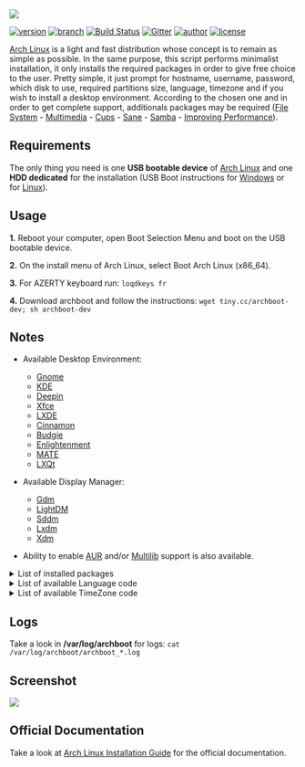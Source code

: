 <a href="https://grm34.github.io/archboot/">
  <img src="https://raw.githubusercontent.com/grm34/archboot/gh-pages/assets/images/logo.png">
</a>

[![version](https://img.shields.io/badge/archboot-v2.7.7-blue.svg)](https://github.com/grm34/archboot/releases) [![branch](https://img.shields.io/badge/branch-dev-red.svg)](https://github.com/grm34/archboot/branches) [![Build Status](https://travis-ci.org/grm34/archboot.svg?branch=master)](https://travis-ci.org/grm34/archboot) [![Gitter](https://badges.gitter.im/grm34/archboot.svg)](https://gitter.im/grm34/archboot?utm_source=badge&utm_medium=badge&utm_campaign=pr-badge) [![author](https://img.shields.io/badge/author-grm34-red.svg)](https://github.com/grm34) [![license](https://img.shields.io/badge/license-Apache%202.0-blue.svg)](https://github.com/grm34/archboot/blob/master/LICENSE)

[Arch Linux](https://www.archlinux.org/) is a light and fast distribution whose concept is to remain as simple as possible. In the same purpose, this script performs minimalist installation, it only installs the required packages in order to give free choice to the user. Pretty simple, it just prompt for hostname, username, password, which disk to use, required partitions size, language, timezone and if you wish to install a desktop environment. According to the chosen one and in order to get complete support, additionals packages may be required ([File System](https://wiki.archlinux.org/index.php/file_systems) - [Multimedia](https://wiki.archlinux.org/index.php/List_of_applications/Multimedia) - [Cups](https://wiki.archlinux.org/index.php/CUPS) - [Sane](https://wiki.archlinux.org/index.php/SANE) - [Samba](https://wiki.archlinux.org/index.php/Samba) - [Improving Performance](https://wiki.archlinux.org/index.php/improving_performance)).

## Requirements

The only thing you need is one **USB bootable device** of [Arch Linux](http://mir.archlinux.fr/iso/latest) and one **HDD dedicated** for the installation (USB Boot instructions for [Windows](https://rufus.akeo.ie/?locale=fr_FR) or for [Linux](https://debian-facile.org/doc:install:usb-boot)).

## Usage

**1.** Reboot your computer, open Boot Selection Menu and boot on the USB bootable device.

**2.** On the install menu of Arch Linux, select Boot Arch Linux (x86_64).

**3.** For AZERTY keyboard run: `loqdkeys fr`

**4.** Download archboot and follow the instructions: `wget tiny.cc/archboot-dev; sh archboot-dev`

## Notes

* Available Desktop Environment:
    * [Gnome](https://wiki.archlinux.org/index.php/GNOME)
    * [KDE](https://wiki.archlinux.org/index.php/KDE)
    * [Deepin](https://wiki.archlinux.org/index.php/Deepin_Desktop_Environment)
    * [Xfce](https://wiki.archlinux.org/index.php/xfce)
    * [LXDE](https://wiki.archlinux.org/index.php/LXDE)
    * [Cinnamon](https://wiki.archlinux.org/index.php/cinnamon#Starting_Cinnamon)
    * [Budgie](https://wiki.archlinux.org/index.php/Budgie_Desktop)
    * [Enlightenment](https://wiki.archlinux.org/index.php/Enlightenment)
    * [MATE](https://wiki.archlinux.org/index.php/MATE)
    * [LXQt](https://wiki.archlinux.org/index.php/LXQt)

* Available Display Manager:
    * [Gdm](https://wiki.archlinux.org/index.php/GDM)
    * [LightDM](https://wiki.archlinux.org/index.php/LightDM)
    * [Sddm](https://wiki.archlinux.org/index.php/SDDM)
    * [Lxdm](https://wiki.archlinux.org/index.php/LXDM)
    * [Xdm](https://wiki.archlinux.org/index.php/XDM)

* Ability to enable [AUR](https://wiki.archlinux.org/index.php/Arch_User_Repository) and/or [Multilib](https://wiki.archlinux.org/index.php/multilib) support is also available.

<details><summary>List of installed packages</summary>
<p>

#### Arch Linux (system apps)
```
# Arch Linux = base base-devel

# Microcode (in case of Intel CPU) = intel-ucode

# Network = ntp networkmanager wget nmap rp-pppoe dhclient iw wpa_supplicant wireless_tools git

# NumLock = numlockx

# Bootloader = grub os-prober gptfdisk efibootmgr

# yaourt (in case of AUR support) = yaourt customizepkg
```

#### Desktop Environment (desktop apps)
```
# Gnome = gnome gnome-extra

# Kde = plasma kde-applications

# Lxde = lxde

# Xfce = xfce4 xfce4-goodies

# Deepin = deepin deepin-extra

# Cinnamon = cinnamon

# Budgie = budgie-desktop

# Enlightenment = enlightenment

# Mate = mate mate-extra

# Lxqt = lxqt
````

#### Display Manager (display apps)
````
# Gdm = gdm

# LightDM = lightdm

# Sddm = sddm

# Lxdm = lxdm

# Xdm = xdm
````

#### VGA Drivers (vga apps)
```
# Default Driver = xf86-video-vesa


____ INTEL Open Source ____

# Driver = xf86-video-intel

# OpenGL x64 = mesa

# OpenGL x86 = lib32-mesa

# Hardware Acceleration = vulkan-intel libva-intel-driver libvdpau-va-gl


____ ATi/AMD Open Source ____

# Driver = xf86-video-ati xf86-video-amdgpu

# OpenGL x64 = mesa

# OpenGL x86 = lib32-mesa

# Hardware Acceleration = vulkan-radeon libva-mesa-driver mesa-vdpau


____ Nvidia Open Source ____

# Driver = xf86-video-nouveau

# OpenGL x64 = mesa

# OpenGL x86 = lib32-mesa

# Hardware Acceleration = libva-vdpau-driver mesa-vdpau


____ Nvidia Proprietary ____

# Driver = xf86-video-nvidia

# OpenGL x64 = nvidia-utils

# OpenGL x86 = lib32-nvidia-utils

# Hardware Acceleration = libva-vdpau-driver


____ Bumblebee ____

# Bumblebee with Open Source = bumblebee xf86-video-intel xf86-video-nouveau

# Bumblebee with Proprietary = bumblebee xf86-video-intel xf86-video-nvidia
````
</p>
</details>

<details><summary>List of available Language code</summary>
<p>

#### Language code
```
aa_DJ
af_ZA
an_ES
ar_AE
ar_BH
ar_DZ
ar_EG
ar_IQ
ar_JO
ar_KW
ar_LB
ar_LY
ar_MA
ar_OM
ar_QA
ar_SA
ar_SD
ar_SY
ar_TN
ar_YE
ast_ES
be_BY
bg_BG
bhb_IN
br_FR
bs_BA
ca_AD
ca_FR
ca_IT
cs_CZ
cy_GB
da_DK
de_AT
de_BE
de_CH
de_DE
de_IT
de_LI
de_LU
el_GR
el_CY
en_AU
en_BW
en_CA
en_DK
en_GB
en_HK
en_IE
en_NZ
en_PH
en_SG
en_US
en_ZA
en_ZW
es_AR
es_BO
es_CL
es_CO
es_CR
es_DO
es_EC
es_ES
es_GT
es_HN
es_MX
es_NI
es_PA
es_PE
es_PR
es_PY
es_SV
es_US
es_UY
es_VE
et_EE
eu_ES
fi_FI
fo_FO
fr_BE
fr_CA
fr_CH
fr_FR
fr_LU
ga_IE
gd_GB
gl_ES
gv_GB
he_IL
hr_HR
hsb_DE
hu_HU
id_ID
is_IS
it_CH
it_IT
ja_JP
ka_GE
kk_KZ
kl_GL
kw_GB
lg_UG
lt_LT
lv_LV
mg_MG
mk_MK
ms_MY
nb_NO
nl_BE
nl_NL
nn_NO
oc_FR
om_KE
pl_PL
pt_BR
pt_PT
ro_RO
ru_RU
ru_UA
sk_SK
sl_SI
so_DJ
so_KE
so_SO
sq_AL
st_ZA
sv_FI
sv_SE
tcy_IN
tg_TJ
th_TH
tl_PH
tr_CY
tr_TR
uk_UA
uz_UZ
wa_BE
xh_ZA
yi_US
zh_CN
zh_HK
zh_SG
zh_TW
zu_ZA
```
</p>
</details>

<details><summary>List of available TimeZone code</summary>
<p>

#### TimeZone code
```
Africa/Abidjan
Africa/Accra
Africa/Addis_Ababa
Africa/Algiers
Africa/Asmara
Africa/Bamako
Africa/Bangui
Africa/Banjul
Africa/Bissau
Africa/Blantyre
Africa/Brazzaville
Africa/Bujumbura
Africa/Cairo
Africa/Casablanca
Africa/Ceuta
Africa/Conakry
Africa/Dakar
Africa/Dar_es_Salaam
Africa/Djibouti
Africa/Douala
Africa/El_Aaiun
Africa/Freetown
Africa/Gaborone
Africa/Harare
Africa/Johannesburg
Africa/Juba
Africa/Kampala
Africa/Khartoum
Africa/Kigali
Africa/Kinshasa
Africa/Lagos
Africa/Libreville
Africa/Lome
Africa/Luanda
Africa/Lubumbashi
Africa/Lusaka
Africa/Malabo
Africa/Maputo
Africa/Maseru
Africa/Mbabane
Africa/Mogadishu
Africa/Monrovia
Africa/Nairobi
Africa/Ndjamena
Africa/Niamey
Africa/Nouakchott
Africa/Ouagadougou
Africa/Porto-Novo
Africa/Sao_Tome
Africa/Tripoli
Africa/Tunis
Africa/Windhoek
America/Adak
America/Anchorage
America/Anguilla
America/Antigua
America/Araguaina
America/Argentina/Buenos_Aires
America/Argentina/Catamarca
America/Argentina/Cordoba
America/Argentina/Jujuy
America/Argentina/La_Rioja
America/Argentina/Mendoza
America/Argentina/Rio_Gallegos
America/Argentina/Salta
America/Argentina/San_Juan
America/Argentina/San_Luis
America/Argentina/Tucuman
America/Argentina/Ushuaia
America/Aruba
America/Asuncion
America/Atikokan
America/Bahia
America/Bahia_Banderas
America/Barbados
America/Belem
America/Belize
America/Blanc-Sablon
America/Boa_Vista
America/Bogota
America/Boise
America/Cambridge_Bay
America/Campo_Grande
America/Cancun
America/Caracas
America/Cayenne
America/Cayman
America/Chicago
America/Chihuahua
America/Costa_Rica
America/Creston
America/Cuiaba
America/Curacao
America/Danmarkshavn
America/Dawson
America/Dawson_Creek
America/Denver
America/Detroit
America/Dominica
America/Edmonton
America/Eirunepe
America/El_Salvador
America/Fort_Nelson
America/Fortaleza
America/Glace_Bay
America/Godthab
America/Goose_Bay
America/Grand_Turk
America/Grenada
America/Guadeloupe
America/Guatemala
America/Guayaquil
America/Guyana
America/Halifax
America/Havana
America/Hermosillo
America/Indiana/Indianapolis
America/Indiana/Knox
America/Indiana/Marengo
America/Indiana/Petersburg
America/Indiana/Tell_City
America/Indiana/Vevay
America/Indiana/Vincennes
America/Indiana/Winamac
America/Inuvik
America/Iqaluit
America/Jamaica
America/Juneau
America/Kentucky/Louisville
America/Kentucky/Monticello
America/Kralendijk
America/La_Paz
America/Lima
America/Los_Angeles
America/Lower_Princes
America/Maceio
America/Managua
America/Manaus
America/Marigot
America/Martinique
America/Matamoros
America/Mazatlan
America/Menominee
America/Merida
America/Metlakatla
America/Mexico_City
America/Miquelon
America/Moncton
America/Monterrey
America/Montevideo
America/Montserrat
America/Nassau
America/New_York
America/Nipigon
America/Nome
America/Noronha
America/North_Dakota/Beulah
America/North_Dakota/Center
America/North_Dakota/New_Salem
America/Ojinaga
America/Panama
America/Pangnirtung
America/Paramaribo
America/Phoenix
America/Port-au-Prince
America/Port_of_Spain
America/Porto_Velho
America/Puerto_Rico
America/Punta_Arenas
America/Rainy_River
America/Rankin_Inlet
America/Recife
America/Regina
America/Resolute
America/Rio_Branco
America/Santarem
America/Santiago
America/Santo_Domingo
America/Sao_Paulo
America/Scoresbysund
America/Sitka
America/St_Barthelemy
America/St_Johns
America/St_Kitts
America/St_Lucia
America/St_Thomas
America/St_Vincent
America/Swift_Current
America/Tegucigalpa
America/Thule
America/Thunder_Bay
America/Tijuana
America/Toronto
America/Tortola
America/Vancouver
America/Whitehorse
America/Winnipeg
America/Yakutat
America/Yellowknife
Antarctica/Casey
Antarctica/Davis
Antarctica/DumontDUrville
Antarctica/Macquarie
Antarctica/Mawson
Antarctica/McMurdo
Antarctica/Palmer
Antarctica/Rothera
Antarctica/Syowa
Antarctica/Troll
Antarctica/Vostok
Arctic/Longyearbyen
Asia/Aden
Asia/Almaty
Asia/Amman
Asia/Anadyr
Asia/Aqtau
Asia/Aqtobe
Asia/Ashgabat
Asia/Atyrau
Asia/Baghdad
Asia/Bahrain
Asia/Baku
Asia/Bangkok
Asia/Barnaul
Asia/Beirut
Asia/Bishkek
Asia/Brunei
Asia/Chita
Asia/Choibalsan
Asia/Colombo
Asia/Damascus
Asia/Dhaka
Asia/Dili
Asia/Dubai
Asia/Dushanbe
Asia/Famagusta
Asia/Gaza
Asia/Hebron
Asia/Ho_Chi_Minh
Asia/Hong_Kong
Asia/Hovd
Asia/Irkutsk
Asia/Jakarta
Asia/Jayapura
Asia/Jerusalem
Asia/Kabul
Asia/Kamchatka
Asia/Karachi
Asia/Kathmandu
Asia/Khandyga
Asia/Kolkata
Asia/Krasnoyarsk
Asia/Kuala_Lumpur
Asia/Kuching
Asia/Kuwait
Asia/Macau
Asia/Magadan
Asia/Makassar
Asia/Manila
Asia/Muscat
Asia/Nicosia
Asia/Novokuznetsk
Asia/Novosibirsk
Asia/Omsk
Asia/Oral
Asia/Phnom_Penh
Asia/Pontianak
Asia/Pyongyang
Asia/Qatar
Asia/Qyzylorda
Asia/Riyadh
Asia/Sakhalin
Asia/Samarkand
Asia/Seoul
Asia/Shanghai
Asia/Singapore
Asia/Srednekolymsk
Asia/Taipei
Asia/Tashkent
Asia/Tbilisi
Asia/Tehran
Asia/Thimphu
Asia/Tokyo
Asia/Tomsk
Asia/Ulaanbaatar
Asia/Urumqi
Asia/Ust-Nera
Asia/Vientiane
Asia/Vladivostok
Asia/Yakutsk
Asia/Yangon
Asia/Yekaterinburg
Asia/Yerevan
Atlantic/Azores
Atlantic/Bermuda
Atlantic/Canary
Atlantic/Cape_Verde
Atlantic/Faroe
Atlantic/Madeira
Atlantic/Reykjavik
Atlantic/South_Georgia
Atlantic/St_Helena
Atlantic/Stanley
Australia/Adelaide
Australia/Brisbane
Australia/Broken_Hill
Australia/Currie
Australia/Darwin
Australia/Eucla
Australia/Hobart
Australia/Lindeman
Australia/Lord_Howe
Australia/Melbourne
Australia/Perth
Australia/Sydney
Europe/Amsterdam
Europe/Andorra
Europe/Astrakhan
Europe/Athens
Europe/Belgrade
Europe/Berlin
Europe/Bratislava
Europe/Brussels
Europe/Bucharest
Europe/Budapest
Europe/Busingen
Europe/Chisinau
Europe/Copenhagen
Europe/Dublin
Europe/Gibraltar
Europe/Guernsey
Europe/Helsinki
Europe/Isle_of_Man
Europe/Istanbul
Europe/Jersey
Europe/Kaliningrad
Europe/Kiev
Europe/Kirov
Europe/Lisbon
Europe/Ljubljana
Europe/London
Europe/Luxembourg
Europe/Madrid
Europe/Malta
Europe/Mariehamn
Europe/Minsk
Europe/Monaco
Europe/Moscow
Europe/Oslo
Europe/Paris
Europe/Podgorica
Europe/Prague
Europe/Riga
Europe/Rome
Europe/Samara
Europe/San_Marino
Europe/Sarajevo
Europe/Saratov
Europe/Simferopol
Europe/Skopje
Europe/Sofia
Europe/Stockholm
Europe/Tallinn
Europe/Tirane
Europe/Ulyanovsk
Europe/Uzhgorod
Europe/Vaduz
Europe/Vatican
Europe/Vienna
Europe/Vilnius
Europe/Volgograd
Europe/Warsaw
Europe/Zagreb
Europe/Zaporozhye
Europe/Zurich
Indian/Antananarivo
Indian/Chagos
Indian/Christmas
Indian/Cocos
Indian/Comoro
Indian/Kerguelen
Indian/Mahe
Indian/Maldives
Indian/Mauritius
Indian/Mayotte
Indian/Reunion
Pacific/Apia
Pacific/Auckland
Pacific/Bougainville
Pacific/Chatham
Pacific/Chuuk
Pacific/Easter
Pacific/Efate
Pacific/Enderbury
Pacific/Fakaofo
Pacific/Fiji
Pacific/Funafuti
Pacific/Galapagos
Pacific/Gambier
Pacific/Guadalcanal
Pacific/Guam
Pacific/Honolulu
Pacific/Kiritimati
Pacific/Kosrae
Pacific/Kwajalein
Pacific/Majuro
Pacific/Marquesas
Pacific/Midway
Pacific/Nauru
Pacific/Niue
Pacific/Norfolk
Pacific/Noumea
Pacific/Pago_Pago
Pacific/Palau
Pacific/Pitcairn
Pacific/Pohnpei
Pacific/Port_Moresby
Pacific/Rarotonga
Pacific/Saipan
Pacific/Tahiti
Pacific/Tarawa
Pacific/Tongatapu
Pacific/Wake
Pacific/Wallis
```
</p>
</details>

## Logs

Take a look in **/var/log/archboot** for logs: `cat /var/log/archboot/archboot_*.log`

## Screenshot

<a href="https://grm34.github.io/archboot/">
  <img src="https://raw.githubusercontent.com/grm34/archboot/gh-pages/assets/images/screenshot.png">
</a>

## Official Documentation

Take a look at [Arch Linux Installation Guide](https://wiki.archlinux.org/index.php/Installation_guide) for the official documentation.
